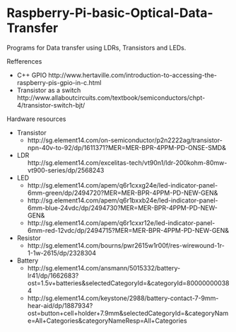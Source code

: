 # Raspberry-Pi-basic-Optical-Data-Transfer
Programs for Data transfer using LDRs, Transistors and LEDs.

Refferences
  <ul>
  <li>C++ GPIO
    http://www.hertaville.com/introduction-to-accessing-the-raspberry-pis-gpio-in-c.html </li>
  <li>Transistor as a switch
    http://www.allaboutcircuits.com/textbook/semiconductors/chpt-4/transistor-switch-bjt/</li>
  </ul>
Hardware resources
  <ul>
  <li>Transistor
  <ul>
    <li>http://sg.element14.com/on-semiconductor/p2n2222ag/transistor-npn-40v-to-92/dp/1611371?MER=MER-BPR-4PPM-PD-ONSE-SMD&</li></ul></li>

  <li>LDR
    <ul>
    </li>http://sg.element14.com/excelitas-tech/vt90n1/ldr-200kohm-80mw-vt900-series/dp/2568243</li></ul>
    </li>

  <li>LED
    <ul>
    <li>http://sg.element14.com/apem/q6r1cxxg24e/led-indicator-panel-6mm-green/dp/2494720?MER=MER-BPR-4PPM-PD-NEW-GEN&</li>
    <li>http://sg.element14.com/apem/q6r1bxxb24e/led-indicator-panel-6mm-blue-24vdc/dp/2494730?MER=MER-BPR-4PPM-PD-NEW-GEN&</li>
    <li>http://sg.element14.com/apem/q6r1cxxr12e/led-indicator-panel-6mm-red-12vdc/dp/2494715?MER=MER-BPR-4PPM-PD-NEW-GEN&</li></ul></li>

  <li>Resistor
    <ul><li>http://sg.element14.com/bourns/pwr2615w1r00f/res-wirewound-1r-1-1w-2615/dp/2328304</ul></li></li>
  
  <li>Battery
    <ul>
    <li>http://sg.element14.com/ansmann/5015332/battery-lr41/dp/1662683?ost=1.5v+batteries&selectedCategoryId=&categoryId=800000000384</li>
    <li>http://sg.element14.com/keystone/2988/battery-contact-7-9mm-hear-aid/dp/1887934?ost=button+cell+holder+7.9mm&selectedCategoryId=&categoryName=All+Categories&categoryNameResp=All+Categories</li>
  </ul>
  </ul>
